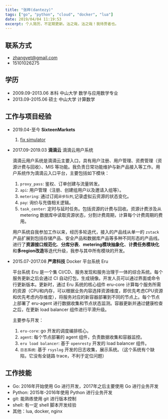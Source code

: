 ```yaml
---
title: "张晔(dantezy)"
tags: ["go", "python", "cloud", "docker", "lua"]
date: 2019/04/04 11:19:53
excerpt: 个人简历，不定期更新。沽之哉，沽之哉！我待贾者也。
---
```


## 联系方式

* zhangyet@gmail.com
* 15101026275

## 学历

* 2009.09-2013.06 本科 中山大学 数学与应用数学专业
* 2013.09-2015.06 硕士 中山大学 计算数学

## 工作与项目经验

* 2019.04-至今 **SixteenMarkets**

    1. [fix simulator](/_posts/2019-04-16-fix_simulator.md)

* 2017.09-2019.03 **滴滴云** 滴滴云用户系统

    滴滴云用户系统是滴滴云主要入口，具有用户注册、用户管理、资费管理（资源计费与回收）、MIS 等功能。我负责日常功能维护与新产品接入等工作。用户系统作为滴滴云入口平台，主要包括如下模块：

    1. `proxy_pass`: 鉴权、订单创建与流量转发。
    1. `api`: 用户管理（注册、创建组用户以及邀请入组等）。
    1. `metering`: 通过订阅`异步队列`,记录虚拟云资源的状态变化。
    1. `pay`: 询价与充值相关逻辑。
    1. `task_center`: 定时与延时任务。包括资源的计费与回收。资源计费涉及从 metering 数据库中读取资源状态，分割计费周期，计算每个计费周期的费用。

    用户系统自我参加工作以来，经历多轮迭代，接入的产品线从单一的 `zstack` 产品扩展到包括存储产品、安全产品和数据库产品等多种不同形态的产品线。进行了**资源接口规范化**、**分库分表**、**metering模块抽象化**、**计费任务模块化**和**多region改造**等迭代升级，我参与其中所有模块的开发。

* 2015.07-2017.08 **严肃科技** Docker 平台系统 Eru

    平台系统 Eru 是一个集 CI/CD、服务发现和服务治理于一体的综合系统。每个服务更新之后会通过 CI 自动打包，生成镜像。开发人员可以通过界面或命令行更新版本。更新时，通过 Eru 系统的核心组件 eru-core 计算每个服务所需的资源（CPU和内存，可以根据业务内容选择资源维度，即优先考虑CPU资源和优先考虑内存维度），将服务对应的新容器部署到不同的节点上。每个节点上部署了 eru-agent 进行数据收集和节点状态监测。容器更新并通过健康检查之后，在更新 load balancer 组件进行平滑升级。

    主要参与开发：

    1. `eru-core`: go 开发的调度编排核心。
    1. `agent`: 每个节点部署的 agent 组件，负责数据收集和容器监控。
    1. `eru load balancer`: 基于 `openresty` 开发的 load balancer 组件。
    1. `日志系统`: 基于 `rsyslog` 开发的日志收集，展示系统。（这个系统有个缺陷，它没有全链路 trace，不利于定位问题）

## 工作技能

* Go: 2016年开始使用 Go 进行开发，2017年之后主要使用 Go 进行业务开发
* Python: 2015年-2016年使用 Python 进行业务开发
* git: 能熟练使用 git 进行版本控制
* shell: 有一定 shell 脚本开发经验
* 其他：lua, docker, nginx
